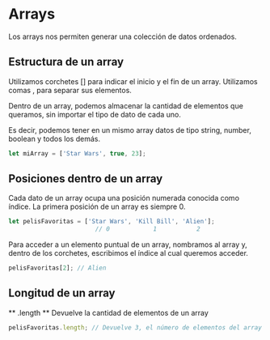 # Arrays
Los arrays nos permiten generar una colección de datos ordenados.

## Estructura de un array
Utilizamos corchetes [] para indicar el inicio y el fin de un array.
Utilizamos comas , para separar sus elementos.

Dentro de un array, podemos almacenar la cantidad de elementos que queramos, sin importar el tipo de dato de cada uno.

Es decir, podemos tener en un mismo array datos de tipo string, number, boolean y todos los demás.

```js
let miArray = ['Star Wars', true, 23];
```

## Posiciones dentro de un array
Cada dato de un array ocupa una posición numerada conocida como índice. La primera posición de un array es siempre 0.

```js
let pelisFavoritas = ['Star Wars', 'Kill Bill', 'Alien'];
                        // 0            1           2
```

Para acceder a un elemento puntual de un array, nombramos al array y, dentro de los corchetes, escribimos el índice al cual queremos acceder.

```js
pelisFavoritas[2]; // Alien
```

## Longitud de un array
** .length ** Devuelve la cantidad de elementos de un array

```js
pelisFavoritas.length; // Devuelve 3, el número de elementos del array
```